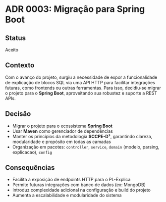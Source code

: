 # ADR 0003: Migração para Spring Boot

## Status
Aceito

## Contexto
Com o avanço do projeto, surgiu a necessidade de expor a funcionalidade de explicação de blocos SQL via uma API HTTP para facilitar integrações futuras, como frontends ou outras ferramentas. Para isso, decidiu-se migrar o projeto para o **Spring Boot**, aproveitando sua robustez e suporte a REST APIs.

## Decisão
- Migrar o projeto para o ecossistema **Spring Boot**
- Usar **Maven** como gerenciador de dependências
- Manter os princípios da metodologia **SCCPE-D³**, garantindo clareza, modularidade e propósito em todas as camadas
- Organização em pacotes: `controller`, `service`, `domain` (modelo, parsing, explicacao), `config`

## Consequências
- Facilita a exposição de endpoints HTTP para o PL-Explica
- Permite futuras integrações com banco de dados (ex: MongoDB)
- Introduz complexidade adicional na configuração e build do projeto
- Aumenta a escalabilidade e modularidade do sistema
